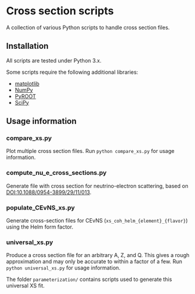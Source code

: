 # Cross section scripts
A collection of various Python scripts to handle cross section files.

## Installation
All scripts are tested under Python 3.x.

Some scripts require the following additional libraries:
* [matplotlib](https://matplotlib.org/stable/users/installing.html)
* [NumPy](https://numpy.org/install/)
* [PyROOT](https://root.cern/manual/python/)
* [SciPy](https://scipy.org/install.html)

## Usage information

### compare_xs.py
Plot multiple cross section files.
Run `python compare_xs.py` for usage information.

### compute_nu_e_cross_sections.py
Generate file with cross section for neutrino-electron scattering, based on [DOI:10.1088/0954-3899/29/11/013](https://doi.org/10.1088/0954-3899/29/11/013).

### populate_CEvNS_xs.py
Generate cross-section files for CEvNS (`xs_coh_helm_{element}_{flavor}`) using the Helm form factor.

### universal_xs.py
Produce a cross section file for an arbitrary A, Z, and Q. This gives a rough approximation and may only be accurate to within a factor of a few.
Run `python universal_xs.py` for usage information.

The folder `parameterization/` contains scripts used to generate this universal XS fit.